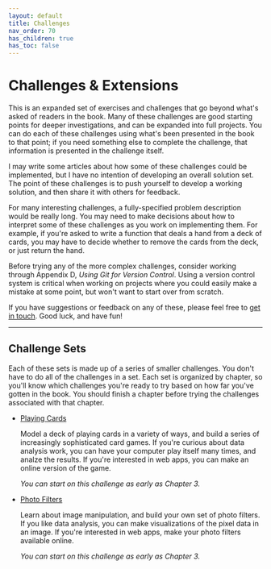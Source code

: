 ```yaml
---
layout: default
title: Challenges
nav_order: 70
has_children: true
has_toc: false
---
```


# Challenges & Extensions

This is an expanded set of exercises and challenges that go beyond what's asked of readers in the book. Many of these challenges are good starting points for deeper investigations, and can be expanded into full projects. You can do each of these challenges using what's been presented in the book to that point; if you need something else to complete the challenge, that information is presented in the challenge itself.

I may write some articles about how some of these challenges could be implemented, but I have no intention of developing an overall solution set. The point of these challenges is to push yourself to develop a working solution, and then share it with others for feedback.

For many interesting challenges, a fully-specified problem description would be really long. You may need to make decisions about how to interpret some of these challenges as you work on implementing them. For example, if you're asked to write a function that deals a hand from a deck of cards, you may have to decide whether to remove the cards from the deck, or just return the hand.

Before trying any of the more complex challenges, consider working through Appendix D, *Using Git for Version Control*. Using a version control system is critical when working on projects where you could easily make a mistake at some point, but won't want to start over from scratch.

If you have suggestions or feedback on any of these, please feel free to [get in touch](/). Good luck, and have fun!

---

## Challenge Sets

Each of these sets is made up of a series of smaller challenges. You don't have to do all of the challenges in a set. Each set is organized by chapter, so you'll know which challenges you're ready to try based on how far you've gotten in the book. You should finish a chapter before trying the challenges associated with that chapter.

- [Playing Cards](../playing_cards/)

    Model a deck of playing cards in a variety of ways, and build a series of increasingly sophisticated card games. If you're curious about data analysis work, you can have your computer play itself many times, and analze the results. If you're interested in web apps, you can make an online version of the game.

    *You can start on this challenge as early as Chapter 3.*

- [Photo Filters](../photo_filters/)

    Learn about image manipulation, and build your own set of photo filters. If you like data analysis, you can make visualizations of the pixel data in an image. If you're interested in web apps, make your photo filters available online.

    *You can start on this challenge as early as Chapter 3.*

